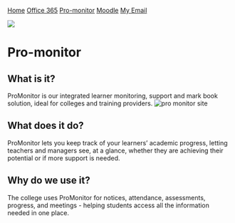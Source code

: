 [Home](docs/home.md) [Office 365](docs/office.md) [Pro-monitor](docs/promonitor.md) [Moodle](docs/moodle.md) [My Email](docs/email.md)

![](https://th.bing.com/th/id/R.9bda6d92e3f7f1ce7a4c22397a573b4a?rik=R5EUf6R8BO0Rtg&riu=http%3a%2f%2filp.bsdc.ac.uk%2fimages%2fpromonitor.png&ehk=lJ%2f6kKx2pS2J1jGZ7dzQMzKnlR%2bxvvbpuriOzov8Py0%3d&risl=&pid=ImgRaw&r=0)
# Pro-monitor
## What is it?
ProMonitor is our integrated learner monitoring, support and mark book solution, ideal for colleges and training providers. 
![pro monitor site](https://i.ytimg.com/vi/TiKyP7q6K3I/maxresdefault.jpg)
## What does it do?
ProMonitor lets you keep track of your learners’ academic progress, letting teachers and managers see, at a glance, whether they are achieving their potential or if more support is needed.
## Why do we use it?
The college uses ProMonitor for notices, attendance, assessments, progress, and meetings - helping students access all the information needed in one place.